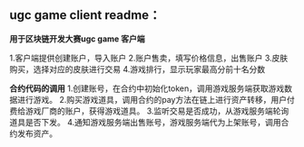 ## ugc game client readme： 
**用于区块链开发大赛ugc game 客户端**

1.客户端提供创建账户，导入账户
2.账户售卖，填写价格信息，出售账户
3.皮肤购买，选择对应的皮肤进行交易
4.游戏排行，显示玩家最高分前十名分数

**合约代码的调用**
1.创建账号，在合约中初始化token，调用游戏服务端获取游戏数据进行游戏。
2.购买游戏道具，调用合约的pay方法在链上进行资产转移，用户付费给游戏厂商的账户，获得游戏道具。
3.监听交易是否成功，从游戏服务端轮询道具是否下发。
4.通知游戏服务端出售账号，游戏服务端代为上架账号，调用合约发布资产。
